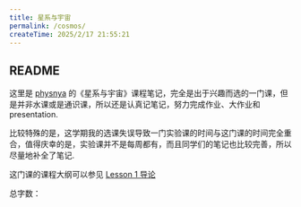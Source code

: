 ```yaml
---
title: 星系与宇宙
permalink: /cosmos/
createTime: 2025/2/17 21:55:21
---
```

## README

这里是 [physnya](/) 的《星系与宇宙》课程笔记，完全是出于兴趣而选的一门课，但是并非水课或是通识课，所以还是认真记笔记，努力完成作业、大作业和 presentation.

比较特殊的是，这学期我的选课失误导致一门实验课的时间与这门课的时间完全重合，值得庆幸的是，实验课并不是每周都有，而且同学们的笔记也比较完善，所以尽量地补全了笔记.

这门课的课程大纲可以参见 [Lesson 1 导论](/cosmos/9jmuwlyi/#课程教学大纲)

总字数：<WordCount type="cosmos" />